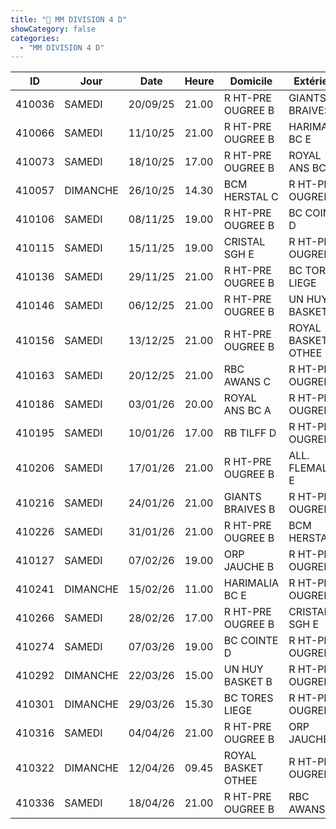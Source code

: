 ```yaml
---
title: "📅 MM DIVISION 4 D"
showCategory: false
categories:
  - "MM DIVISION 4 D"
---
```

| ID       | Jour      | Date      | Heure | Domicile              | Extérieur              |
|----------|-----------|-----------|-------|-----------------------|----------------------|
| 410036   | SAMEDI    | 20/09/25  | 21.00 | R HT-PRE OUGREE B     | GIANTS BRAIVES B      |
| 410066   | SAMEDI    | 11/10/25  | 21.00 | R HT-PRE OUGREE B     | HARIMALIA BC E        |
| 410073   | SAMEDI    | 18/10/25  | 17.00 | R HT-PRE OUGREE B     | ROYAL ANS BC A        |
| 410057   | DIMANCHE  | 26/10/25  | 14.30 | BCM HERSTAL C         | R HT-PRE OUGREE B     |
| 410106   | SAMEDI    | 08/11/25  | 19.00 | R HT-PRE OUGREE B     | BC COINTE D           |
| 410115   | SAMEDI    | 15/11/25  | 19.00 | CRISTAL SGH E         | R HT-PRE OUGREE B     |
| 410136   | SAMEDI    | 29/11/25  | 21.00 | R HT-PRE OUGREE B     | BC TORES LIEGE        |
| 410146   | SAMEDI    | 06/12/25  | 21.00 | R HT-PRE OUGREE B     | UN HUY BASKET B       |
| 410156   | SAMEDI    | 13/12/25  | 21.00 | R HT-PRE OUGREE B     | ROYAL BASKET OTHEE    |
| 410163   | SAMEDI    | 20/12/25  | 21.00 | RBC AWANS C           | R HT-PRE OUGREE B     |
| 410186   | SAMEDI    | 03/01/26  | 20.00 | ROYAL ANS BC A        | R HT-PRE OUGREE B     |
| 410195   | SAMEDI    | 10/01/26  | 17.00 | RB TILFF D            | R HT-PRE OUGREE B     |
| 410206   | SAMEDI    | 17/01/26  | 21.00 | R HT-PRE OUGREE B     | ALL. FLEMALLE E       |
| 410216   | SAMEDI    | 24/01/26  | 21.00 | GIANTS BRAIVES B      | R HT-PRE OUGREE B     |
| 410226   | SAMEDI    | 31/01/26  | 21.00 | R HT-PRE OUGREE B     | BCM HERSTAL C         |
| 410127   | SAMEDI    | 07/02/26  | 19.00 | ORP JAUCHE B          | R HT-PRE OUGREE B     |
| 410241   | DIMANCHE  | 15/02/26  | 11.00 | HARIMALIA BC E        | R HT-PRE OUGREE B     |
| 410266   | SAMEDI    | 28/02/26  | 17.00 | R HT-PRE OUGREE B     | CRISTAL SGH E         |
| 410274   | SAMEDI    | 07/03/26  | 19.00 | BC COINTE D           | R HT-PRE OUGREE B     |
| 410292   | DIMANCHE  | 22/03/26  | 15.00 | UN HUY BASKET B       | R HT-PRE OUGREE B     |
| 410301   | DIMANCHE  | 29/03/26  | 15.30 | BC TORES LIEGE        | R HT-PRE OUGREE B     |
| 410316   | SAMEDI    | 04/04/26  | 21.00 | R HT-PRE OUGREE B     | ORP JAUCHE B          |
| 410322   | DIMANCHE  | 12/04/26  | 09.45 | ROYAL BASKET OTHEE    | R HT-PRE OUGREE B     |
| 410336   | SAMEDI    | 18/04/26  | 21.00 | R HT-PRE OUGREE B     | RBC AWANS C           |
